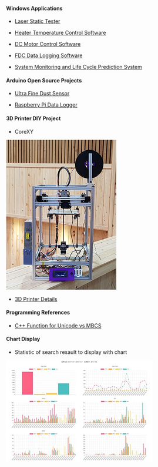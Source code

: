 <!-- <img src="\Coset2.PNG"> -->
<!-- <img src="\Coset3.PNG"> -->
#### Windows Applications ####

- [Laser Static Tester](laserStaticTester.md)

- [Heater Temperature Control Software](sensorMonitor.md) 

- [DC Motor Control Software](dcMotorControl.md)

- [FDC Data Logging Software](fdcTestSoftware.md)

- [System Monitoring and Life Cycle Prediction System](senLogPerformPredictor.md)

#### Arduino Open Source Projects ####

- [Ultra Fine Dust Sensor](fineDustSensor.md)

- [Raspberry Pi Data Logger](raspLogger.md)



#### 3D Printer DIY Project ####

- CoreXY 

![Image](/images/3dPrinterT1.png)

- [3D Printer Details](https://blog.daum.net/dhlee421/17)


#### Programming References ####

- [C++ Function for Unicode vs MBCS](cppfunction_table.md)

#### Chart Display ####

- Statistic of search resault to display with chart

![Image](/images/chartjs-txtschsm.jpg)
